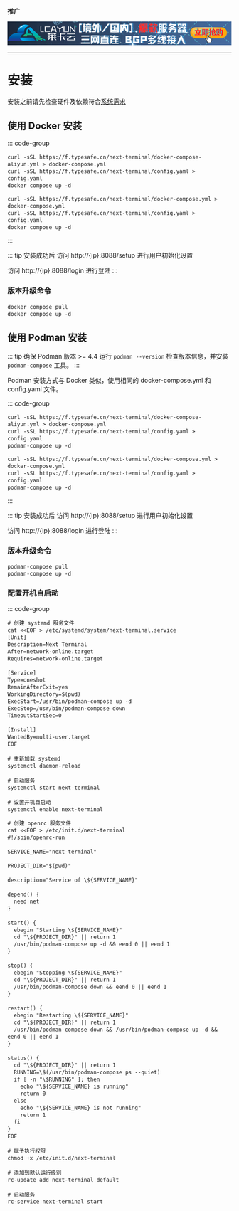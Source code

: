**推广**

<a href="https://www.lcayun.com/actcloud.html?from=next-terminal" target="_blank">![img.png](images/lcayun.png)</a>

----

# 安装

安装之前请先检查硬件及依赖符合[系统需求](/install/system-requirements.html)

## 使用 Docker 安装

::: code-group

```shell [中国大陆]
curl -sSL https://f.typesafe.cn/next-terminal/docker-compose-aliyun.yml > docker-compose.yml
curl -sSL https://f.typesafe.cn/next-terminal/config.yaml > config.yaml
docker compose up -d
```

```shell [其他]
curl -sSL https://f.typesafe.cn/next-terminal/docker-compose.yml > docker-compose.yml
curl -sSL https://f.typesafe.cn/next-terminal/config.yaml > config.yaml
docker compose up -d
```

:::


::: tip 安装成功后
访问 http://{ip}:8088/setup 进行用户初始化设置

访问 http://{ip}:8088/login 进行登陆
:::

### 版本升级命令

```shell
docker compose pull
docker compose up -d
```

## 使用 Podman 安装

::: tip 确保 Podman 版本 >= 4.4
运行 `podman --version` 检查版本信息，并安装 `podman-compose` 工具。
:::

Podman 安装方式与 Docker 类似，使用相同的 docker-compose.yml 和 config.yaml 文件。

::: code-group

```shell [中国大陆]
curl -sSL https://f.typesafe.cn/next-terminal/docker-compose-aliyun.yml > docker-compose.yml
curl -sSL https://f.typesafe.cn/next-terminal/config.yaml > config.yaml
podman-compose up -d
```

```shell [其他]
curl -sSL https://f.typesafe.cn/next-terminal/docker-compose.yml > docker-compose.yml
curl -sSL https://f.typesafe.cn/next-terminal/config.yaml > config.yaml
podman-compose up -d
```

:::

::: tip 安装成功后
访问 http://{ip}:8088/setup 进行用户初始化设置

访问 http://{ip}:8088/login 进行登陆
:::

### 版本升级命令

```shell
podman-compose pull
podman-compose up -d
```

### 配置开机自启动

::: code-group

```shell [使用 systemd 管理]
# 创建 systemd 服务文件
cat <<EOF > /etc/systemd/system/next-terminal.service
[Unit]
Description=Next Terminal
After=network-online.target
Requires=network-online.target

[Service]
Type=oneshot
RemainAfterExit=yes
WorkingDirectory=$(pwd)
ExecStart=/usr/bin/podman-compose up -d
ExecStop=/usr/bin/podman-compose down
TimeoutStartSec=0

[Install]
WantedBy=multi-user.target
EOF

# 重新加载 systemd
systemctl daemon-reload

# 启动服务
systemctl start next-terminal

# 设置开机自启动
systemctl enable next-terminal
```

```shell [使用 openrc 管理]
# 创建 openrc 服务文件
cat <<EOF > /etc/init.d/next-terminal
#!/sbin/openrc-run

SERVICE_NAME="next-terminal"

PROJECT_DIR="$(pwd)"

description="Service of \${SERVICE_NAME}"

depend() {
  need net
}

start() {
  ebegin "Starting \${SERVICE_NAME}"
  cd "\${PROJECT_DIR}" || return 1
  /usr/bin/podman-compose up -d && eend 0 || eend 1
}

stop() {
  ebegin "Stopping \${SERVICE_NAME}"
  cd "\${PROJECT_DIR}" || return 1
  /usr/bin/podman-compose down && eend 0 || eend 1
}

restart() {
  ebegin "Restarting \${SERVICE_NAME}"
  cd "\${PROJECT_DIR}" || return 1
  /usr/bin/podman-compose down && /usr/bin/podman-compose up -d && eend 0 || eend 1
}

status() {
  cd "\${PROJECT_DIR}" || return 1
  RUNNING=\$(/usr/bin/podman-compose ps --quiet)
  if [ -n "\$RUNNING" ]; then
    echo "\${SERVICE_NAME} is running"
    return 0
  else
    echo "\${SERVICE_NAME} is not running"
    return 1
  fi
}
EOF

# 赋予执行权限
chmod +x /etc/init.d/next-terminal

# 添加到默认运行级别
rc-update add next-terminal default

# 启动服务
rc-service next-terminal start
```